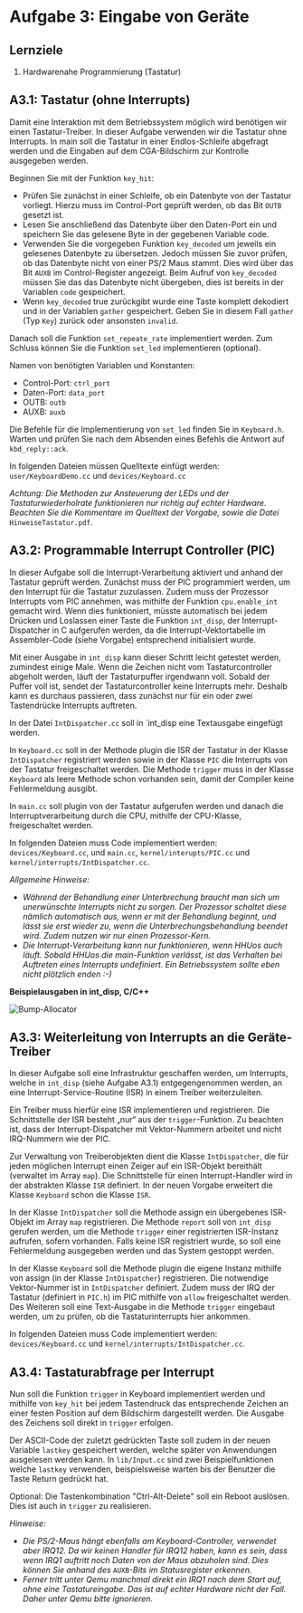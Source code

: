 # Aufgabe 3: Eingabe von Geräte

## Lernziele

1. Hardwarenahe Programmierung (Tastatur)
## A3.1: Tastatur (ohne Interrupts)
Damit eine Interaktion mit dem Betriebssystem möglich wird benötigen wir einen Tastatur-Treiber. In dieser Aufgabe verwenden wir die Tastatur ohne Interrupts. In main soll die Tastatur in einer Endlos-Schleife abgefragt werden und die Eingaben auf dem CGA-Bildschirm zur Kontrolle ausgegeben werden. Beginnen Sie mit der Funktion `key_hit`:
- Prüfen Sie zunächst in einer Schleife, ob ein Datenbyte von der Tastatur vorliegt. Hierzu muss im Control-Port geprüft werden, ob das Bit `OUTB` gesetzt ist.- Lesen Sie anschließend das Datenbyte über den Daten-Port ein und speichern Sie das gelesene Byte in der gegebenen Variable code.- Verwenden Sie die vorgegeben Funktion `key_decoded` um jeweils ein gelesenes Datenbyte zu übersetzen. Jedoch müssen Sie zuvor prüfen, ob das Datenbyte nicht von einer PS/2 Maus stammt. Dies wird über das Bit `AUXB` im Control-Register angezeigt. Beim Aufruf von `key_decoded` müssen Sie das das Datenbyte nicht übergeben, dies ist bereits in der Variablen `code` gespeichert.
- Wenn `key_decoded` true zurückgibt wurde eine Taste komplett dekodiert und in der Variablen `gather` gespeichert. Geben Sie in diesem Fall `gather` (Typ `Key`) zurück oder ansonsten `invalid`. 

Danach soll die Funktion `set_repeate_rate` implementiert werden. Zum Schluss können Sie die Funktion `set_led` implementieren (optional).

Namen von benötigten Variablen und Konstanten:- Control-Port: `ctrl_port`- Daten-Port: `data_port`- OUTB: `outb`- AUXB: `auxb`
Die Befehle für die Implementierung von `set_led` finden Sie in `Keyboard.h`. Warten und prüfen Sie nach dem Absenden eines Befehls die Antwort auf `kbd_reply::ack`. 
In folgenden Dateien müssen Quelltexte einfügt werden: `user/KeyboardDemo.cc` und`devices/Keyboard.cc`

*Achtung:Die Methoden zur Ansteuerung der LEDs und der Tastaturwiederholrate funktionieren nur richtig auf echter Hardware. Beachten Sie die Kommentare im Quelltext der Vorgabe, sowie die Datei* `HinweiseTastatur.pdf`.


## A3.2: Programmable Interrupt Controller (PIC)
In dieser Aufgabe soll die Interrupt-Verarbeitung aktiviert und anhand der Tastatur geprüft werden. Zunächst muss der PIC programmiert werden, um den Interrupt für die Tastatur zuzulassen. Zudem muss der Prozessor Interrupts vom PIC annehmen, was mithilfe der Funktion `cpu.enable_int` gemacht wird. Wenn dies funktioniert, müsste automatisch bei jedem Drücken und Loslassen einer Taste die Funktion `int_disp`, der Interrupt-Dispatcher in C aufgerufen werden, da die Interrupt-Vektortabelle im Assembler-Code (siehe Vorgabe) entsprechend initialisiert wurde.
Mit einer Ausgabe in `int_disp` kann dieser Schritt leicht getestet werden, zumindest einige Male. Wenn die Zeichen nicht vom Tastaturcontroller abgeholt werden, läuft der Tastaturpuffer irgendwann voll. Sobald der Puffer voll ist, sendet der Tastaturcontroller keine Interrupts mehr. Deshalb kann es durchaus passieren, dass zunächst nur für ein oder zwei Tastendrücke Interrupts auftreten.

In der Datei `IntDispatcher.cc` soll in `int_disp eine Textausgabe eingefügt werden.
In `Keyboard.cc` soll in der Methode plugin die ISR der Tastatur in der Klasse `IntDispatcher`registriert werden sowie in der Klasse `PIC` die Interrupts von der Tastatur freigeschaltet werden. Die Methode `trigger` muss in der Klasse `Keyboard` als leere Methode schon vorhanden sein, damit der Compiler keine Fehlermeldung ausgibt.In `main.cc` soll plugin von der Tastatur aufgerufen werden und danach die Interruptverarbeitung durch die CPU, mithilfe der CPU-Klasse, freigeschaltet werden.In folgenden Dateien muss Code implementiert werden: `devices/Keyboard.cc`, und `main.cc`,`kernel/interupts/PIC.cc` und `kernel/interrupts/IntDispatcher.cc`.


*Allgemeine Hinweise:*- *Während der Behandlung einer Unterbrechung braucht man sich um unerwünschte Interrupts nicht zu sorgen. Der Prozessor schaltet diese nämlich automatisch aus, wenn er mit der Behandlung beginnt, und lässt sie erst wieder zu, wenn die Unterbrechungsbehandlung beendet wird. Zudem nutzen wir nur einen Prozessor-Kern.*- *Die Interrupt-Verarbeitung kann nur funktionieren, wenn HHUos auch läuft. Sobald HHUos die main-Funktion verlässt, ist das Verhalten bei Auftreten eines Interrupts undefiniert. Ein Betriebssystem sollte eben nicht plötzlich enden :-)*


**Beispielausgaben in int_disp, C/C++**

![Bump-Allocator](https://github.com/mschoett/hhuTOSc/blob/aufgabe-2/img/bump_allocator.jpg)



## A3.3: Weiterleitung von Interrupts an die Geräte-Treiber
In dieser Aufgabe soll eine Infrastruktur geschaffen werden, um Interrupts, welche in `int_disp` (siehe Aufgabe A3.1) entgegengenommen werden, an eine Interrupt-Service-Routine (ISR) in einem Treiber weiterzuleiten.
Ein Treiber muss hierfür eine ISR implementieren und registrieren. Die Schnittstelle der ISR besteht „nur“ aus der `trigger`-Funktion. Zu beachten ist, dass der Interrupt-Dispatcher mit Vektor-Nummern arbeitet und nicht IRQ-Nummern wie der PIC.

Zur Verwaltung von Treiberobjekten dient die Klasse `IntDispatcher`, die für jeden möglichenInterrupt einen Zeiger auf ein ISR-Objekt bereithält (verwaltet im Array `map`). Die Schnittstelle für einen Interrupt-Handler wird in der abstrakten Klasse `ISR` definiert. In der neuen Vorgabe erweitert die Klasse `Keyboard` schon die Klasse `ISR`.
In der Klasse `IntDispatcher` soll die Methode assign ein übergebenes ISR-Objekt im Array `map`registrieren. Die Methode `report` soll von `int_disp` gerufen werden, um die Methode `trigger` einer registrierten ISR-Instanz aufrufen, sofern vorhanden. Falls keine ISR registriert wurde, so soll eine Fehlermeldung ausgegeben werden und das System gestoppt werden.
In der Klasse `Keyboard` soll die Methode plugin die eigene Instanz mithilfe von assign (in derKlasse `IntDispatcher`) registrieren. Die notwendige Vektor-Nummer ist in `IntDispatcher` definiert. Zudem muss der IRQ der Tastatur (definiert in `PIC.h`) im PIC mithilfe von `allow` freigeschaltet werden. 
Des Weiteren soll eine Text-Ausgabe in die Methode `trigger` eingebaut werden, um zu prüfen, ob die Tastaturinterrupts hier ankommen.
In folgenden Dateien muss Code implementiert werden: `devices/Keyboard.cc` und`kernel/interrupts/IntDispatcher.cc`.


## A3.4: Tastaturabfrage per Interrupt
Nun soll die Funktion `trigger` in Keyboard implementiert werden und mithilfe von `key_hit` bei jedem Tastendruck das entsprechende Zeichen an einer festen Position auf dem Bildschirm dargestellt werden. Die Ausgabe des Zeichens soll direkt in `trigger` erfolgen.
Der ASCII-Code der zuletzt gedrückten Taste soll zudem in der neuen Variable `lastkey` gespeichert werden, welche später von Anwendungen ausgelesen werden kann. In `lib/Input.cc` sind zwei Beispielfunktionen welche `lastkey` verwenden, beispielsweise warten bis der Benutzer die Taste Return gedrückt hat.Optional: Die Tastenkombination "Ctrl-Alt-Delete" soll ein Reboot auslösen. Dies ist auch in `trigger` zu realisieren.
*Hinweise:*- *Die PS/2-Maus hängt ebenfalls am Keyboard-Controller, verwendet aber IRQ12. Da wir keinen Handler für IRQ12 haben, kann es sein, dass wenn IRQ1 auftritt noch Daten von der Maus abzuholen sind. Dies können Sie anhand des* `AUXB`*-Bits im Statusregister erkennen.*- *Ferner tritt unter Qemu manchmal direkt ein IRQ1 nach dem Start auf, ohne eine Tastatureingabe. Das ist auf echter Hardware nicht der Fall. Daher unter Qemu bitte ignorieren.*


